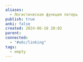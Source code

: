 ```yaml
---
aliases:
  - Логистическая функция потерь
publish: true
anki: false
created: 2024-06-18 20:02
parent: 
connected:
  - "#обс/linking"
tags:
  - empty
---
```

